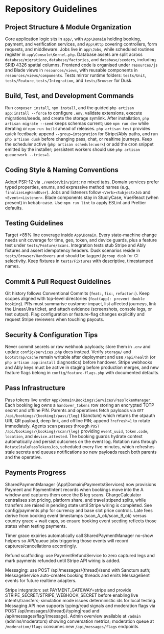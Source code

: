# Repository Guidelines

## Project Structure & Module Organization
Core application logic sits in `app/`, with `App\Domain` holding booking, payment, and verification services, and `App\Http` covering controllers, form requests, and middleware. Jobs live in `app\Jobs`, while scheduled routines register in `app\Console\Kernel.php`. Database assets are split across `database/migrations`, `database/factories`, and `database/seeders`, including SRID 4326 spatial columns. Frontend code is organised under `resources/js` and Blade views in `resources/views`, with reusable components in `resources/views/components`. Tests mirror runtime folders: `tests/Unit`, `tests/Feature`, `tests/Integration`, and `tests/Browser` for Dusk.

## Build, Test, and Development Commands
Run `composer install`, `npm install`, and the guided `php artisan app:install --force` to configure `.env`, validate extensions, execute migrations/seeds, and create the storage symlink.
After installation, `php artisan migrate --seed` keeps schemas current; use `npm run dev` while iterating or `npm run build` ahead of releases.
`php artisan test` provides quick feedback; append `--group=integration` for Stripe/Ably paths, and run `php artisan dusk` before changing pass, chat, or realtime journeys.
Keep the scheduler active (`php artisan schedule:work`) or add the cron snippet emitted by the installer; persistent workers should use `php artisan queue:work --tries=1`.

## Coding Style & Naming Conventions
Adopt PSR-12 via `./vendor/bin/pint`; no mixed tabs. Domain services prefer typed properties, enums, and expressive method names (e.g., `finalizeLegHandOver`). Jobs and listeners follow `<Verb><Subject>Job` and `<Event><Listener>`. Blade components stay in StudlyCase, Vue/React (when present) in kebab-case. Use `npm run lint` to apply ESLint and Prettier defaults.

## Testing Guidelines
Target >85% line coverage inside `App\Domain`. Every state-machine change needs unit coverage for time, geo, token, and device guards, plus a feature test under `tests/Feature/Scans`. Integration tests stub Stripe and Ably fixtures and assert idempotency headers. Dusk scenarios reside in `tests/Browser/Handovers` and should be tagged `@group dusk` for CI selectivity. Keep fixtures in `tests/Fixtures` with descriptive, timestamped names.

## Commit & Pull Request Guidelines
Git history follows Conventional Commits (`feat:`, `fix:`, `refactor:`). Keep scopes aligned with top-level directories (`feat(app): prevent double booking`). PRs must summarise customer impact, list affected journeys, link the Linear/Jira ticket, and attach evidence (screenshots, console logs, or test output). Flag configuration or feature-flag changes explicitly and request Stripe reviewers when touching payouts.

## Security & Configuration Tips
Never commit secrets or raw webhook payloads; store them in `.env` and update `config/services.php` docs instead. Verify `storage/` and `bootstrap/cache` remain writable after deployment and use `/api/health` (or `php artisan app:install` diagnostics) before handover. Stripe webhooks and Ably keys must be active in staging before production merges, and new feature flags belong in `config/feature-flags.php` with documented defaults.
## Pass Infrastructure
Pass tokens live under `App\Domain\Bookings\Services\PassTokenManager`. Each booking leg owns a `handover_tokens` row storing an encrypted TOTP secret and offline PIN. Parents and operatives fetch payloads via `GET /api/bookings/{booking}/pass/{leg}` (Sanctum) which returns the otpauth URI, QR payload, deep link, and offline PIN; append `?refresh=1` to rotate immediately. Agents scan passes through `POST /api/bookings/{booking}/scan/{leg}` providing `event_uuid`, `token.code`, `location`, and `device.attested`. The booking guards hydrate context automatically and persist outcomes on the event log. Rotation runs through `RotateStalePassTokensJob`, scheduled every five minutes, which refreshes stale secrets and queues notifications so new payloads reach both parents and the operative.
## Payments Progress
SharedPaymentManager (App\Domain\Payments\Services) now provisions Payment and PaymentIntent records when bookings move into the A window and captures them once the B leg scans. ChargeCalculator centralises slot pricing, platform share, and travel stipend splits, while transfers are raised in pending state until Stripe wiring is completed. See config/payments.php for currency and base slot price controls.
Late fees derive from booking event timestamps (scan_A_ok/scan_B_ok) versus country grace + wait caps, so ensure booking event seeding reflects those states when testing payments.

Timer grace expiries automatically call SharedPaymentManager no-show helpers so API/queue jobs triggering those events will record captures/cancellations accordingly.

Refund scaffolding: use PaymentRefundService to zero captured legs and mark payments refunded until Stripe API wiring is added.

Messaging: use POST /api/messages/{thread}/send with Sanctum auth; MessageService auto-creates booking threads and emits MessageSent events for future realtime adapters.

Stripe integration: set PAYMENT_GATEWAY=stripe and provide STRIPE_SECRET/STRIPE_WEBHOOK_SECRET before enabling live intents/transfers; simulation mode issues deterministic ids for local testing. Messaging API now supports typing/read signals and moderation flags via POST /api/messages/{thread}/typing|read and /api/messages/flag/{message}.
Admin overview available at `/admin` (admins/moderators) showing conversation metrics; moderation queue at `/moderation/flags` consumes new `/api/messages/flags` endpoints.
